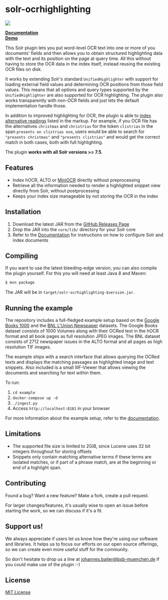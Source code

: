 # solr-ocrhighlighting

![](docs/img/snippet.png)

**[Documentation](https://dbmdz.github.io/solr-ocrhighlighting)**<br>
**[Demo](https://ocrhl.jbaiter.de)**

This Solr plugin lets you put word-level OCR text into one or more of you documents'
fields and then allows you to obtain structured highlighting data with the text
and its position on the page at query time. All this without having to store
the OCR data in the index itself, instead reusing the existing OCR files on disk.

It works by extending Solr's standard `UnifiedHighlighter` with support for
loading external field values and determining OCR positions from those field
values. This means that all options and query types supported by the
`UnifiedHighlighter` are also supported for OCR highlighting. The plugin also
works transparently with non-OCR fields and just lets the default
implementation handle those.

In addition to improved highlighting for OCR, the plugin is able to [index
alternative readings](https://dbmdz.github.io/solr-ocrhighlighting/alternatives/)
listed in the markup. For example, if you OCR file
has the alternatives `christmas` and `christrias` for the token
`clistrias` in the span `presents on clistrias eve`, users would be able
to search for `"presents christmas"` and `"presents clistrias"` and would
get the correct match in both cases, both with full highlighting.

The plugin **works with all Solr versions >= 7.5**.

## Features
- Index hOCR, ALTO or [MiniOCR](https://dbmdz.github.io/solr-ocrhighlighting/formats/) directly without preprocessing
- Retrieve all the information needed to render a highlighted snippet view directly from Solr, without postprocessing
- Keeps your index size manageable by not storing the OCR in the index

## Installation

1. Download the latest JAR from the [GitHub Releases Page](https://github.com/dbmdz/solr-ocrhighlighting/releases)
2. Drop the JAR into the `core/lib/` directory for your Solr core
3. Refer to the [Documentation](https://dbmdz.github.io/solr-ocrhighlighting)
   for instructions on how to configure Solr and index documents

## Compiling
If you want to use the latest bleeding-edge version, you can also compile the plugin yourself.
For this you will need at least Java 8 and Maven:

```sh
$ mvn package
```

The JAR will be in `target/solr-ocrhighlighting-$version.jar`.

## Running the example


The repository includes a full-fledged example setup based on the [Google
Books 1000](http://yaroslavvb.blogspot.com/2011/11/google1000-dataset_09.html)
and the [BNL L'Union Newspaper](https://data.bnl.lu/data/historical-newspapers/) datasets.
The Google Books dataset consists of 1000 Volumes along with their OCRed text
in the hOCR format and all book pages as full resolution JPEG images.
The BNL dataset consists of 2712 newspaper issues in the ALTO format and all
pages as high resolution TIF images.

The example ships with a search interface that allows querying the OCRed texts and displays
the matching passages as highlighted image and text snippets. Also included
is a small IIIF-Viewer that allows viewing the documents and searching for
text within them.

To run:

1. `cd example`
2. `docker-compose up -d`
3. `./ingest.py`
4. Access `http://localhost:8181` in your browser

For more information about the example setup, refer to the [documentation](https://dbmdz.github.io/solr-ocrhighlighting/example/).


## Limitations

- The supported file size is limited to 2GiB, since Lucene uses 32 bit integers throughout for storing offsets
- Snippets only contain matching alternative terms if these terms are isolated matches, or if part of
  a phrase match, are at the beginning or end of a highlight span.


## Contributing

Found a bug? Want a new feature? Make a fork, create a pull request.

For larger changes/features, it's usually wise to open an issue before starting
the work, so we can discuss if it's a fit.

## Support us!

We always appreciate if users let us know how they're using our software and
libraries. It helps us to focus our efforts on our open source offerings, so we
can create even more useful stuff for the community.

So don't hesitate to drop us a line at
[johannes.baiter@bsb-muenchen.de](mailto:johannes.baiter@bsb-muenchen.de) if you could make use of
the plugin :-)

## License

[MIT License](https://github.com/dbmdz/solr-ocrhighlighting/blob/master/LICENSE)
